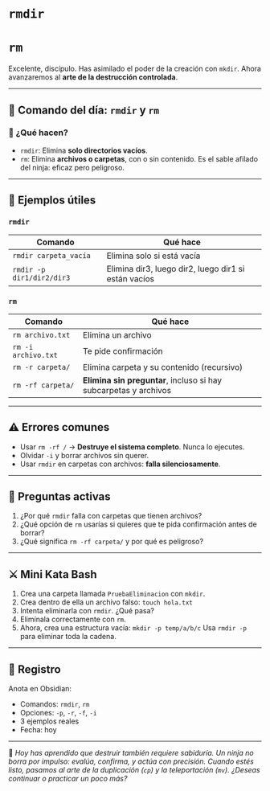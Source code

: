 # `rmdir`

# `rm`

Excelente, discípulo. Has asimilado el poder de la creación con `mkdir`. Ahora avanzaremos al **arte de la destrucción controlada**.

---

## 🥋 **Comando del día: `rmdir` y `rm`**

### 📖 **¿Qué hacen?**

- `rmdir`: Elimina **solo directorios vacíos**.
- `rm`: Elimina **archivos o carpetas**, con o sin contenido. Es el sable afilado del ninja: eficaz pero peligroso.

---

## 🧰 **Ejemplos útiles**

### `rmdir`

| Comando                   | Qué hace                                             |
| ------------------------- | ---------------------------------------------------- |
| `rmdir carpeta_vacía`     | Elimina solo si está vacía                           |
| `rmdir -p dir1/dir2/dir3` | Elimina dir3, luego dir2, luego dir1 si están vacíos |

### `rm`

| Comando             | Qué hace                                                         |
| ------------------- | ---------------------------------------------------------------- |
| `rm archivo.txt`    | Elimina un archivo                                               |
| `rm -i archivo.txt` | Te pide confirmación                                             |
| `rm -r carpeta/`    | Elimina carpeta y su contenido (recursivo)                       |
| `rm -rf carpeta/`   | **Elimina sin preguntar**, incluso si hay subcarpetas y archivos |

---

## ⚠️ **Errores comunes**

- Usar `rm -rf /` → **Destruye el sistema completo**. Nunca lo ejecutes.
- Olvidar `-i` y borrar archivos sin querer.
- Usar `rmdir` en carpetas con archivos: **falla silenciosamente**.

---

## 🧠 **Preguntas activas**

1. ¿Por qué `rmdir` falla con carpetas que tienen archivos?
2. ¿Qué opción de `rm` usarías si quieres que te pida confirmación antes de borrar?
3. ¿Qué significa `rm -rf carpeta/` y por qué es peligroso?

---

## ⚔️ **Mini Kata Bash**

1. Crea una carpeta llamada `PruebaEliminacion` con `mkdir`.
2. Crea dentro de ella un archivo falso: `touch hola.txt`
3. Intenta eliminarla con `rmdir`. ¿Qué pasa?
4. Elimínala correctamente con `rm`.
5. Ahora, crea una estructura vacía: `mkdir -p temp/a/b/c`
   Usa `rmdir -p` para eliminar toda la cadena.

---

## 📜 **Registro**

Anota en Obsidian:

- Comandos: `rmdir`, `rm`
- Opciones: `-p`, `-r`, `-f`, `-i`
- 3 ejemplos reales
- Fecha: hoy

---

🥷 _Hoy has aprendido que destruir también requiere sabiduría. Un ninja no borra por impulso: evalúa, confirma, y actúa con precisión.
Cuando estés listo, pasamos al arte de la duplicación (`cp`) y la teleportación (`mv`). ¿Deseas continuar o practicar un poco más?_
